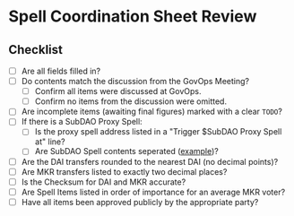 # Spell Coordination Sheet Review

## Checklist

- [ ] Are all fields filled in?
- [ ] Do contents match the discussion from the GovOps Meeting?
    - [ ] Confirm all items were discussed at GovOps.
    - [ ] Confirm no items from the discussion were omitted.
- [ ] Are incomplete items (awaiting final figures) marked with a clear `TODO`?
- [ ] If there is a SubDAO Proxy Spell:
    - [ ] Is the proxy spell address listed in a "Trigger $SubDAO Proxy Spell at" line?
    - [ ] Are SubDAO Spell contents seperated ([example](https://docs.google.com/spreadsheets/d/1w_z5WpqxzwreCcaveB2Ye1PP5B8QAHDglzyxKHG3CHw/edit#gid=684547605&range=J26))?
- [ ] Are the DAI transfers rounded to the nearest DAI (no decimal points)?
- [ ] Are MKR transfers listed to exactly two decimal places?
- [ ] Is the Checksum for DAI and MKR accurate?
- [ ] Are Spell Items listed in order of importance for an average MKR voter?
- [ ] Have all items been approved publicly by the appropriate party?
